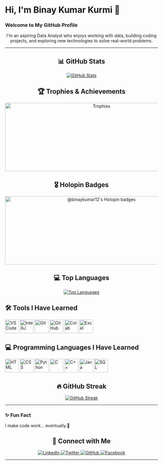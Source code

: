<!-- Introduction -->
# Hi, I'm Binay Kumar Kurmi 👋

### Welcome to My GitHub Profile
<p align="center">
I'm an aspiring Data Analyst who enjoys working with data, building coding projects, and exploring new technologies to solve real-world problems.
</p>

---

<!-- GitHub Stats -->
<h2 align="center">📊 GitHub Stats</h2>
<p align="center">
  <a href="https://awesome-github-stats.azurewebsites.net/index.html??cardType=level-alternate&theme=radical&preferLogin=false">
    <img alt="GitHub Stats" src="https://awesome-github-stats.azurewebsites.net/user-stats/Binaykumar12?cardType=level-alternate&theme=radical&preferLogin=false" />
  </a>
</p>

<h2 align="center">🏆 Trophies & Achievements</h2>
<p align="center">
  <a href="https://github.com/ryo-ma/github-profile-trophy">
    <img src="https://github-profile-trophy.vercel.app/?theme=dark_lover&username=Binaykumar12" alt="Trophies" height="225px" width="620px"/>
  </a>
</p>

<h2 align="center">🎖 Holopin Badges</h2>
<p align="center">
  <a href="https://holopin.io/@binaykumar12">
    <img src="https://holopin.me/binaykumar12" alt="@binaykumar12's Holopin badges" height="225px" width="620px"/>
  </a>
</p>


<!-- Most Used Languages -->
<h2 align="center">💻 Top Languages</h2>
<p align="center">
  <a href="https://github.com/BinayKumar12/github-readme-stats">
    <img src="https://github-readme-stats.vercel.app/api/top-langs/?username=BinayKumar12&layout=donut-vertical" alt="Top Languages" />
  </a>
</p>



<!-- Tools -->
<h2 align="left">🛠️ Tools I Have Learned</h2>
<p align="left">
  <img src="https://cdn.jsdelivr.net/gh/devicons/devicon/icons/vscode/vscode-original.svg" alt="VSCode" width="45" height="45"/>
  <img src="https://cdn.jsdelivr.net/gh/devicons/devicon/icons/intellij/intellij-original.svg" alt="IntelliJ" width="45" height="45"/>
  <img src="https://cdn.jsdelivr.net/gh/devicons/devicon/icons/git/git-original.svg" alt="Git" width="45" height="45"/>
  <img src="https://cdn.jsdelivr.net/gh/devicons/devicon/icons/github/github-original.svg" alt="GitHub" width="45" height="45"/>
  <img src="https://cdn.jsdelivr.net/gh/devicons/devicon/icons/googlecolab/googlecolab-original.svg" alt="Colab" width="45" height="45"/>
<img src="https://cdn.jsdelivr.net/gh/simple-icons/simple-icons/icons/microsoftexcel.svg" alt="Excel" width="45" height="45"/>

</p>

<!-- Programming Languages -->
<h2 align="left">💻 Programming Languages I Have Learned</h2>
<p align="left">
<img src="https://cdn.jsdelivr.net/gh/devicons/devicon/icons/html5/html5-original.svg" alt="HTML" width="45" height="45"/>
  <img src="https://cdn.jsdelivr.net/gh/devicons/devicon/icons/css3/css3-original.svg" alt="CSS" width="45" height="45"/>
  <img src="https://cdn.jsdelivr.net/gh/devicons/devicon/icons/python/python-original.svg" alt="Python" width="45" height="45"/>
  <img src="https://cdn.jsdelivr.net/gh/devicons/devicon/icons/c/c-original.svg" alt="C" width="45" height="45"/>
  <img src="https://cdn.jsdelivr.net/gh/devicons/devicon/icons/cplusplus/cplusplus-original.svg" alt="C++" width="45" height="45"/>
  <img src="https://cdn.jsdelivr.net/gh/devicons/devicon/icons/java/java-original.svg" alt="Java" width="45" height="45"/>
  <img src="https://cdn.jsdelivr.net/gh/devicons/devicon/icons/mysql/mysql-original.svg" alt="SQL" width="45" height="45"/>
</p>
</p>


<h2 align="center">🔥 GitHub Streak</h2>
<p align="center">
  <a href="https://git.io/streak-stats">
    <img src="https://github-readme-streak-stats.herokuapp.com/?user=BinayKumar12&theme=dark" alt="GitHub Streak" />
  </a>
</p>

---

### ✨ Fun Fact
I make code work… eventually.🤪

<!-- Connect with me -->
<h2 align="center">🤝 Connect with Me</h2>
<p align="center">
  <a href="https://www.linkedin.com/in/binay-kumar-kurmi-b06429293/">
    <img src="https://img.icons8.com/fluent/48/000000/linkedin.png" alt="LinkedIn"/>
  </a>
  <a href="https://x.com/KumarBinay25823">
    <img src="https://img.icons8.com/fluent/48/000000/twitter.png" alt="Twitter"/>
  </a>
  <a href="https://github.com/BinayKumar12">
    <img src="https://img.icons8.com/fluent/48/000000/github.png" alt="GitHub"/>
  </a>
  <a href="https://www.facebook.com/profile.php?id=100054903687163">
    <img src="https://img.icons8.com/fluent/48/000000/facebook-new.png" alt="Facebook"/>
  </a>
</p>

---
